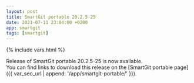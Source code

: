 ```yaml
---
layout: post
title: SmartGit portable 20.2.5-25
date: 2021-07-11 23:04:00 +0200
app: smartgit
tags: [smartgit]
---
```

{% include vars.html %}

Release of SmartGit portable 20.2.5-25 is now available.<br />
You can find links to download this release on the [SmartGit portable page]({{ var_seo_url | append: '/app/smartgit-portable/' }}).
